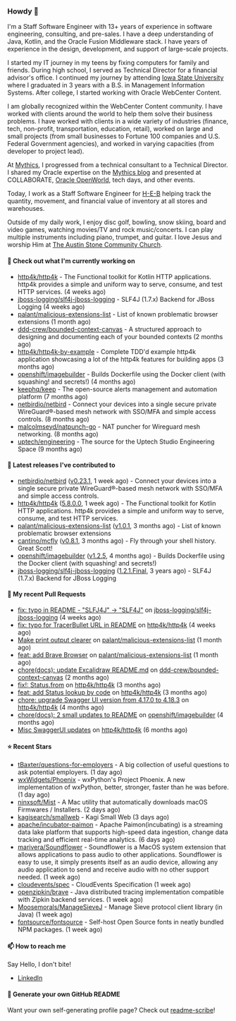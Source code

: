### Howdy 👋

I'm a Staff Software Engineer with 13+ years of experience in software engineering, consulting, and pre-sales. I have a deep understanding of Java, Kotlin, and the Oracle Fusion Middleware stack. I have years of experience in the design, development, and support of large-scale projects.

I started my IT journey in my teens by fixing computers for family and friends. During high school, I served as Technical Director for a financial advisor's office. I continued my journey by attending [Iowa State University](iastate.edu) where I graduated in 3 years with a B.S. in Management Information Systems. After college, I started working with Oracle WebCenter Content.

I am globally recognized within the WebCenter Content community. I have worked with clients around the world to help them solve their business problems. I have worked with clients in a wide variety of industries (finance, tech, non-profit, transportation, education, retail), worked on large and small projects (from small businesses to Fortune 100 companies and U.S. Federal Government agencies), and worked in varying capacities (from developer to project lead).

At [Mythics](https://www.mythics.com/), I progressed from a technical consultant to a Technical Director. I shared my Oracle expertise on the [Mythics blog](https://mythics.com/blog/) and presented at COLLABORATE, [Oracle OpenWorld](https://www.oracle.com/cloudworld/), tech days, and other events.

Today, I work as a Staff Software Engineer for [H-E-B](https://digital.heb.com/) helping track the quantity, movement, and financial value of inventory at all stores and warehouses.

Outside of my daily work, I enjoy disc golf, bowling, snow skiing, board and video games, watching movies/TV and rock music/concerts. I can play multiple instruments including piano, trumpet, and guitar. I love Jesus and worship Him at [The Austin Stone Community Church](https://austinstone.org/).

#### 👷 Check out what I'm currently working on

- [http4k/http4k](https://github.com/http4k/http4k) - The Functional toolkit for Kotlin HTTP applications. http4k provides a simple and uniform way to serve, consume, and test HTTP services. (4 weeks ago)
- [jboss-logging/slf4j-jboss-logging](https://github.com/jboss-logging/slf4j-jboss-logging) - SLF4J (1.7.x) Backend for JBoss Logging (4 weeks ago)
- [palant/malicious-extensions-list](https://github.com/palant/malicious-extensions-list) - List of known problematic browser extensions (1 month ago)
- [ddd-crew/bounded-context-canvas](https://github.com/ddd-crew/bounded-context-canvas) - A structured approach to designing and documenting each of your bounded contexts (2 months ago)
- [http4k/http4k-by-example](https://github.com/http4k/http4k-by-example) - Complete TDD&#39;d example http4k application showcasing a lot of the http4k features for building apps (3 months ago)
- [openshift/imagebuilder](https://github.com/openshift/imagebuilder) - Builds Dockerfile using the Docker client (with squashing! and secrets!) (4 months ago)
- [keephq/keep](https://github.com/keephq/keep) - The open-source alerts management and automation platform (7 months ago)
- [netbirdio/netbird](https://github.com/netbirdio/netbird) - Connect your devices into a single secure private WireGuard®-based mesh network with SSO/MFA and simple access controls. (8 months ago)
- [malcolmseyd/natpunch-go](https://github.com/malcolmseyd/natpunch-go) - NAT puncher for Wireguard mesh networking. (8 months ago)
- [uptech/engineering](https://github.com/uptech/engineering) - The source for the Uptech Studio Engineering Space (9 months ago)

#### 🔭 Latest releases I've contributed to

- [netbirdio/netbird](https://github.com/netbirdio/netbird) ([v0.23.1](https://github.com/netbirdio/netbird/releases/tag/v0.23.1), 1 week ago) - Connect your devices into a single secure private WireGuard®-based mesh network with SSO/MFA and simple access controls.
- [http4k/http4k](https://github.com/http4k/http4k) ([5.8.0.0](https://github.com/http4k/http4k/releases/tag/5.8.0.0), 1 week ago) - The Functional toolkit for Kotlin HTTP applications. http4k provides a simple and uniform way to serve, consume, and test HTTP services.
- [palant/malicious-extensions-list](https://github.com/palant/malicious-extensions-list) ([v1.0.1](https://github.com/palant/malicious-extensions-list/releases/tag/v1.0.1), 3 months ago) - List of known problematic browser extensions
- [cantino/mcfly](https://github.com/cantino/mcfly) ([v0.8.1](https://github.com/cantino/mcfly/releases/tag/v0.8.1), 3 months ago) - Fly through your shell history. Great Scott!
- [openshift/imagebuilder](https://github.com/openshift/imagebuilder) ([v1.2.5](https://github.com/openshift/imagebuilder/releases/tag/v1.2.5), 4 months ago) - Builds Dockerfile using the Docker client (with squashing! and secrets!)
- [jboss-logging/slf4j-jboss-logging](https://github.com/jboss-logging/slf4j-jboss-logging) ([1.2.1.Final](https://github.com/jboss-logging/slf4j-jboss-logging/releases/tag/1.2.1.Final), 3 years ago) - SLF4J (1.7.x) Backend for JBoss Logging

#### 🔨 My recent Pull Requests

- [fix: typo in README - &#34;SLFJ4J&#34; -&gt; &#34;SLF4J&#34;](https://github.com/jboss-logging/slf4j-jboss-logging/pull/38) on [jboss-logging/slf4j-jboss-logging](https://github.com/jboss-logging/slf4j-jboss-logging) (4 weeks ago)
- [fix: typo for TracerBullet URL in README](https://github.com/http4k/http4k/pull/966) on [http4k/http4k](https://github.com/http4k/http4k) (4 weeks ago)
- [Make print output clearer](https://github.com/palant/malicious-extensions-list/pull/2) on [palant/malicious-extensions-list](https://github.com/palant/malicious-extensions-list) (1 month ago)
- [feat: add Brave Browser](https://github.com/palant/malicious-extensions-list/pull/1) on [palant/malicious-extensions-list](https://github.com/palant/malicious-extensions-list) (1 month ago)
- [chore(docs): update Excalidraw README.md](https://github.com/ddd-crew/bounded-context-canvas/pull/47) on [ddd-crew/bounded-context-canvas](https://github.com/ddd-crew/bounded-context-canvas) (2 months ago)
- [fix!: Status.from](https://github.com/http4k/http4k/pull/920) on [http4k/http4k](https://github.com/http4k/http4k) (3 months ago)
- [feat: add Status lookup by code](https://github.com/http4k/http4k/pull/918) on [http4k/http4k](https://github.com/http4k/http4k) (3 months ago)
- [chore: upgrade Swagger UI version from 4.17.0 to 4.18.3](https://github.com/http4k/http4k/pull/903) on [http4k/http4k](https://github.com/http4k/http4k) (4 months ago)
- [chore(docs): 2 small updates to README](https://github.com/openshift/imagebuilder/pull/253) on [openshift/imagebuilder](https://github.com/openshift/imagebuilder) (4 months ago)
- [Misc SwaggerUI updates](https://github.com/http4k/http4k/pull/864) on [http4k/http4k](https://github.com/http4k/http4k) (6 months ago)

#### ⭐ Recent Stars

- [tBaxter/questions-for-employers](https://github.com/tBaxter/questions-for-employers) - A big collection of useful questions to ask potential employers. (1 day ago)
- [wxWidgets/Phoenix](https://github.com/wxWidgets/Phoenix) - wxPython&#39;s Project Phoenix.  A new implementation of wxPython, better, stronger, faster than he was before. (1 day ago)
- [ninxsoft/Mist](https://github.com/ninxsoft/Mist) - A Mac utility that automatically downloads macOS Firmwares / Installers. (2 days ago)
- [kagisearch/smallweb](https://github.com/kagisearch/smallweb) - Kagi Small Web (3 days ago)
- [apache/incubator-paimon](https://github.com/apache/incubator-paimon) - Apache Paimon(incubating) is a streaming data lake platform that supports high-speed data ingestion, change data tracking and efficient real-time analytics. (6 days ago)
- [marivera/Soundflower](https://github.com/marivera/Soundflower) - Soundflower is a MacOS system extension that allows applications to pass audio to other applications. Soundflower is easy to use, it simply presents itself as an audio device, allowing any audio application to send and receive audio with no other support needed. (1 week ago)
- [cloudevents/spec](https://github.com/cloudevents/spec) - CloudEvents Specification (1 week ago)
- [openzipkin/brave](https://github.com/openzipkin/brave) - Java distributed tracing implementation compatible with Zipkin backend services. (1 week ago)
- [Moosemorals/ManageSieveJ](https://github.com/Moosemorals/ManageSieveJ) - Manage Sieve protocol client library (in Java) (1 week ago)
- [fontsource/fontsource](https://github.com/fontsource/fontsource) - Self-host Open Source fonts in neatly bundled NPM packages. (1 week ago)

#### 📫 How to reach me

Say Hello, I don't bite!

- [LinkedIn](https://www.linkedin.com/in/jonathanhult)

#### 📖 Generate your own GitHub README

Want your own self-generating profile page? Check out [readme-scribe](https://github.com/muesli/readme-scribe)!
